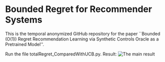 # Bounded Regret for Recommender Systems
This is the temporal anonymized GitHub repository for the paper ``Bounded $(\mathrm{O}(1))$ Regret Recommendation Learning via Synthetic Controls Oracle as a Pretrained Model''.

Run the file totalRegret_ComparedWithUCB.py.
Result:
![The main result](https://github.com/BlindxBlind/Neurips2022_12872/blob/main/RegretComparison.png?raw=true)
